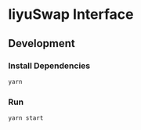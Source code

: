 # liyuSwap Interface

## Development

### Install Dependencies

```bash
yarn
```

### Run

```bash
yarn start
```

